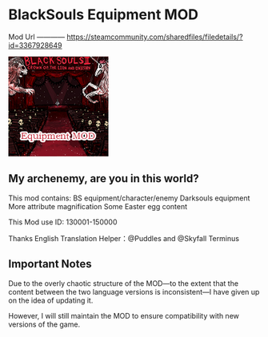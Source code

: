 # BlackSouls Equipment MOD
Mod Url ———— https://steamcommunity.com/sharedfiles/filedetails/?id=3367928649

![img](https://github.com/InuiDame/Elin.Plugins/blob/main/Blacksouls_Support_Dll/package/preview.jpg?raw=true)

## My archenemy, are you in this world?

This mod contains:
BS equipment/character/enemy
Darksouls equipment
More attribute magnification
Some Easter egg content

This Mod use ID:
130001-150000

Thanks English Translation Helper：@Puddles and @Skyfall Terminus

## Important Notes

Due to the overly chaotic structure of the MOD—to the extent that the content between the two language versions is inconsistent—I have given up on the idea of updating it. 

However, I will still maintain the MOD to ensure compatibility with new versions of the game. 
